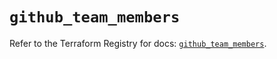 # `github_team_members`

Refer to the Terraform Registry for docs: [`github_team_members`](https://registry.terraform.io/providers/integrations/github/6.2.0/docs/resources/team_members).
